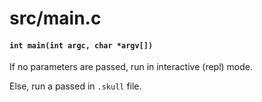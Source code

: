 # src/main.c

#### `int main(int argc, char *argv[])`
If no parameters are passed, run in interactive (repl) mode.

Else, run a passed in `.skull` file.

